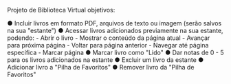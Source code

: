 Projeto de Biblioteca Virtual objetivos:

● Incluir livros em formato PDF, arquivos de texto ou imagem (serão salvos na sua "estante")
● Acessar livros adicionados previamente na sua estante, podendo:
	- Abrir o livro 
	- Mostrar o conteúdo da página atual
	- Avançar para próxima página
	- Voltar para página anterior
	- Navegar até página específica
	- Marcar página
● Marcar livro como "Lido"
● Dar notas de 0 - 5 para os livros adicionados na estante
● Excluir um livro da estante
● Adicionar livro a "Pilha de Favoritos"
● Remover livro da "Pilha de Favoritos"


